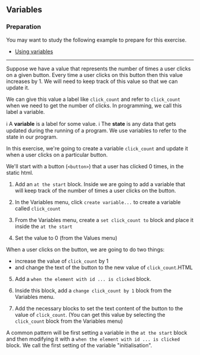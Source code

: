 ## Variables

### Preparation ###
You may want to study the following example to prepare for this exercise.
- <a href="../examples.html#example_using_variables" target=_blank>Using variables</a>

---

Suppose we have a value that represents the number of times a user clicks on a given button. Every time a user clicks on this button then this value increases by 1. We will need to keep track of this value so that we can update it. 

We can give this value a label like `click_count` and refer to `click_count` when we need to get the number of clicks. In programming, we call this label a variable. 

ℹ️ A **variable** is a label for some value.
ℹ️ The **state** is any data that gets updated during the running of a program. We use variables to refer to the state in our program.

In this exercise, we're going to create a variable `click_count` and update it when a user clicks on a particular button.
 

We'll start with a button (`<button>`) that a user has clicked 0 times, in the static html.

1. Add an `at the start` block. Inside we are going to add a variable that will keep track of the number of times a user clicks on the button.

2. In the Variables menu, click `create variable...` to create a variable called `click_count`

3. From the Variables menu, create a `set click_count to` block and place it inside the `at the start`

4. Set the value to 0 (from the Values menu)

When a user clicks on the button, we are going to do two things: 
- increase the value of `click_count` by 1
- and change the text of the button to the new value of `click_count`.HTML

5. Add a `when the element with id ... is clicked` block. 

6. Inside this block, add a `change click_count by 1` block from the Variables menu.

7. Add the necessary blocks to set the text content of the button to the value of `click_count`. (You can get this value by selecting the `click_count` block from the Variables menu)

A common pattern will be first setting a variable in the `at the start` block and then modifying it with a `when the element with id ... is clicked` block. We call the first setting of the variable "initialisation".